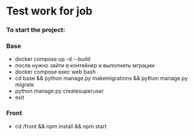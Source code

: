 # Test work for job

### To start the project:
### Base
* docker compose up -d --build 
* после нужно зайти в контейнер и выполнить мграции 
* docker compose exec web bash
* cd base && python manage.py makemigrations && python manage.py migrate
* python manage.py createsuperuser
* exit

### Front
* cd /front && npm install && npm start